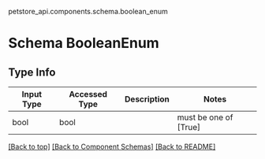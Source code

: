 petstore_api.components.schema.boolean_enum
# Schema BooleanEnum

## Type Info
Input Type | Accessed Type | Description | Notes
------------ | ------------- | ------------- | -------------
bool | bool |  | must be one of [True]

[[Back to top]](#top) [[Back to Component Schemas]](../../../README.md#Component-Schemas) [[Back to README]](../../../README.md)
